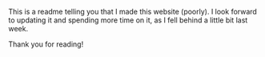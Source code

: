 This is a readme telling you that I made this website (poorly). I look forward to updating it and spending more time on it, 
as I fell behind a little bit last week. 

Thank you for reading!